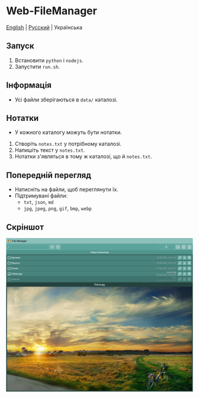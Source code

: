 # Web-FileManager

[English](README.md) | [Русский](README_RU.md) | Українська

## Запуск

1. Встановити `python` і `nodejs`.
2. Запустити `run.sh`.

## Інформація

- Усі файли зберігаються в `data/` каталозі.

## Нотатки

- У кожного каталогу можуть бути нотатки.

1. Створіть `notes.txt` у потрібному каталозі.
2. Напишіть текст у `notes.txt`.
3. Нотатки з'являться в тому ж каталозі, що й `notes.txt`.

## Попередній перегляд

- Натисніть на файли, щоб переглянути їх.
- Підтримувані файли:
  - `txt`, `json`, `md`
  - `jpg`, `jpeg`, `png`, `gif`, `bmp`, `webp`

## Скріншот

![Web-FileManager](Screenshot.png)
